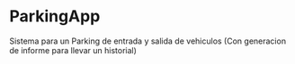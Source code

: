 # ParkingApp
Sistema para un Parking de entrada y salida de vehiculos (Con generacion de informe para llevar un historial)
